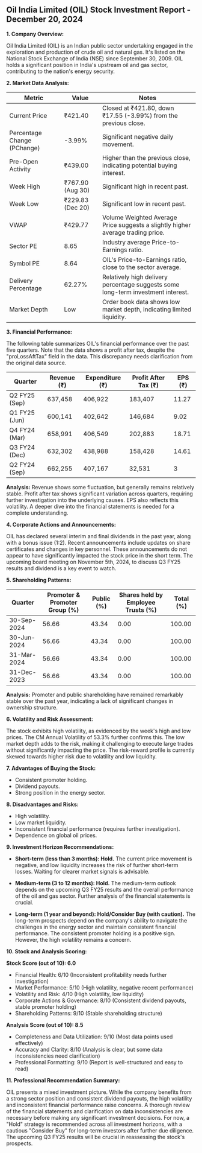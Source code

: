 ## Oil India Limited (OIL) Stock Investment Report - December 20, 2024

**1. Company Overview:**

Oil India Limited (OIL) is an Indian public sector undertaking engaged in the exploration and production of crude oil and natural gas.  It's listed on the National Stock Exchange of India (NSE) since September 30, 2009.  OIL holds a significant position in India's upstream oil and gas sector, contributing to the nation's energy security.

**2. Market Data Analysis:**

| Metric                     | Value          | Notes                                                              |
|-----------------------------|-----------------|----------------------------------------------------------------------|
| Current Price               | ₹421.40        | Closed at ₹421.80, down ₹17.55 (-3.99%) from the previous close. |
| Percentage Change (PChange) | -3.99%         | Significant negative daily movement.                               |
| Pre-Open Activity          | ₹439.00        | Higher than the previous close, indicating potential buying interest.|
| Week High                   | ₹767.90 (Aug 30)| Significant high in recent past.                                    |
| Week Low                    | ₹229.83 (Dec 20)| Significant low in recent past.                                     |
| VWAP                       | ₹429.77        | Volume Weighted Average Price suggests a slightly higher average trading price. |
| Sector PE                   | 8.65            | Industry average Price-to-Earnings ratio.                           |
| Symbol PE                   | 8.64            | OIL's Price-to-Earnings ratio, close to the sector average.        |
| Delivery Percentage         | 62.27%         | Relatively high delivery percentage suggests some long-term investment interest. |
| Market Depth                | Low             | Order book data shows low market depth, indicating limited liquidity.  |


**3. Financial Performance:**

The following table summarizes OIL's financial performance over the past five quarters.  Note that the data shows a profit after tax, despite the "proLossAftTax" field in the data.  This discrepancy needs clarification from the original data source.

| Quarter      | Revenue (₹) | Expenditure (₹) | Profit After Tax (₹) | EPS (₹) |
|--------------|-------------|-----------------|-----------------------|---------|
| Q2 FY25 (Sep) | 637,458     | 406,922          | 183,407                | 11.27    |
| Q1 FY25 (Jun) | 600,141     | 402,642          | 146,684                | 9.02     |
| Q4 FY24 (Mar) | 658,991     | 406,549          | 202,883                | 18.71    |
| Q3 FY24 (Dec) | 632,302     | 438,988          | 158,428                | 14.61    |
| Q2 FY24 (Sep) | 662,255     | 407,167          | 32,531                 | 3       |

**Analysis:** Revenue shows some fluctuation, but generally remains relatively stable. Profit after tax shows significant variation across quarters, requiring further investigation into the underlying causes.  EPS also reflects this volatility.  A deeper dive into the financial statements is needed for a complete understanding.

**4. Corporate Actions and Announcements:**

OIL has declared several interim and final dividends in the past year, along with a bonus issue (1:2).  Recent announcements include updates on share certificates and changes in key personnel.  These announcements do not appear to have significantly impacted the stock price in the short term.  The upcoming board meeting on November 5th, 2024, to discuss Q3 FY25 results and dividend is a key event to watch.

**5. Shareholding Patterns:**

| Quarter      | Promoter & Promoter Group (%) | Public (%) | Shares held by Employee Trusts (%) | Total (%) |
|--------------|-----------------------------|------------|---------------------------------|-----------|
| 30-Sep-2024  | 56.66                        | 43.34      | 0.00                           | 100.00    |
| 30-Jun-2024  | 56.66                        | 43.34      | 0.00                           | 100.00    |
| 31-Mar-2024  | 56.66                        | 43.34      | 0.00                           | 100.00    |
| 31-Dec-2023  | 56.66                        | 43.34      | 0.00                           | 100.00    |

**Analysis:**  Promoter and public shareholding have remained remarkably stable over the past year, indicating a lack of significant changes in ownership structure.

**6. Volatility and Risk Assessment:**

The stock exhibits high volatility, as evidenced by the week's high and low prices.  The CM Annual Volatility of 53.3% further confirms this.  The low market depth adds to the risk, making it challenging to execute large trades without significantly impacting the price.  The risk-reward profile is currently skewed towards higher risk due to volatility and low liquidity.

**7. Advantages of Buying the Stock:**

* Consistent promoter holding.
* Dividend payouts.
* Strong position in the energy sector.

**8. Disadvantages and Risks:**

* High volatility.
* Low market liquidity.
* Inconsistent financial performance (requires further investigation).
* Dependence on global oil prices.

**9. Investment Horizon Recommendations:**

* **Short-term (less than 3 months): Hold.** The current price movement is negative, and low liquidity increases the risk of further short-term losses.  Waiting for clearer market signals is advisable.

* **Medium-term (3 to 12 months): Hold.**  The medium-term outlook depends on the upcoming Q3 FY25 results and the overall performance of the oil and gas sector.  Further analysis of the financial statements is crucial.

* **Long-term (1 year and beyond): Hold/Consider Buy (with caution).**  The long-term prospects depend on the company's ability to navigate the challenges in the energy sector and maintain consistent financial performance.  The consistent promoter holding is a positive sign.  However, the high volatility remains a concern.


**10. Stock and Analysis Scoring:**

**Stock Score (out of 10): 6.0**

* Financial Health: 6/10 (Inconsistent profitability needs further investigation)
* Market Performance: 5/10 (High volatility, negative recent performance)
* Volatility and Risk: 4/10 (High volatility, low liquidity)
* Corporate Actions & Governance: 8/10 (Consistent dividend payouts, stable promoter holding)
* Shareholding Patterns: 9/10 (Stable shareholding structure)

**Analysis Score (out of 10): 8.5**

* Completeness and Data Utilization: 9/10 (Most data points used effectively)
* Accuracy and Clarity: 8/10 (Analysis is clear, but some data inconsistencies need clarification)
* Professional Formatting: 9/10 (Report is well-structured and easy to read)


**11. Professional Recommendation Summary:**

OIL presents a mixed investment picture. While the company benefits from a strong sector position and consistent dividend payouts, the high volatility and inconsistent financial performance raise concerns.  A thorough review of the financial statements and clarification on data inconsistencies are necessary before making any significant investment decisions.  For now, a "Hold" strategy is recommended across all investment horizons, with a cautious "Consider Buy" for long-term investors after further due diligence.  The upcoming Q3 FY25 results will be crucial in reassessing the stock's prospects.
